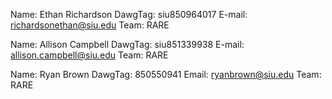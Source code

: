 Name:     Ethan Richardson
DawgTag:  siu850964017
E-mail:   richardsonethan@siu.edu
Team:     RARE

Name:	  Allison Campbell
DawgTag:  siu851339938
E-mail:   allison.campbell@siu.edu
Team:     RARE

Name:     Ryan Brown
DawgTag:  850550941
Email:    ryanbrown@siu.edu
Team:     RARE

